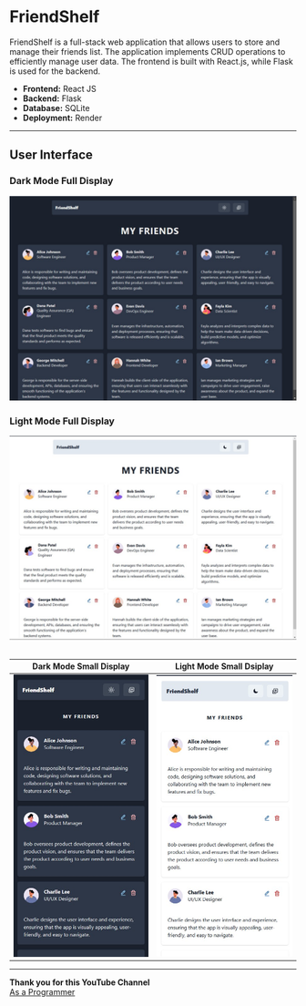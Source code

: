 # FriendShelf
FriendShelf is a full-stack web application that allows users to store and manage their friends list. The application implements CRUD operations to efficiently manage user data. The frontend is built with React.js, while Flask is used for the backend.

- **Frontend:** React JS
- **Backend:** Flask
- **Database:** SQLite
- **Deployment:** Render

---
## User Interface
### Dark Mode Full Display
![Dark Mode Full Display](https://github.com/markdhareal/friend-shelf/blob/master/images/friend-shelf-full-black.jpg)<br>

### Light Mode Full Display
![Light Mode Full Display](https://github.com/markdhareal/friend-shelf/blob/master/images/friend-shelf-full-white.jpg)<br><br>

| Dark Mode Small Display | Light Mode Small Dsiplay |
|-------------------------|--------------------------|
|![Dark Mode Small Display](https://github.com/markdhareal/friend-shelf/blob/master/images/friend-shelf-small-black.jpg)|![Light Mode Small Dsiplay](https://github.com/markdhareal/friend-shelf/blob/master/images/friend-shelf-small-white.jpg)|
---
**Thank you for this YouTube Channel**<br>
[As a Programmer](https://www.youtube.com/watch?v=tWHXaSC2T_s&t=1662s)
